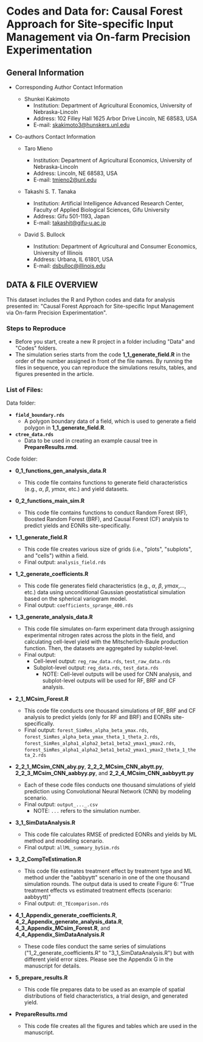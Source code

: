 # **Codes and Data for: Causal Forest Approach for Site-specific Input Management via On-farm Precision Experimentation**

## General Information
+ Corresponding Author Contact Information
	* Shunkei Kakimoto
		- Institution: Department of Agricultural Economics, University of Nebraska-Lincoln
		- Address: 102 Filley Hall 1625 Arbor Drive Lincoln, NE 68583, USA 
		- E-mail: skakimoto3@hunskers.unl.edu

+ Co-authors Contact Information
	* Taro Mieno
		- Institution: Department of Agricultural Economics, University of Nebraska-Lincoln
		- Address: Lincoln, NE 68583, USA
		- E-mail: tmieno2@unl.edu
	
	* Takashi S. T. Tanaka
		- Institution: Artificial Intelligence Advanced Research Center, Faculty of Applied Biological Sciences, Gifu University
		- Address: Gifu 501-1193, Japan
		- E-mail: takashit@gifu-u.ac.jp
	
	* David S. Bullock
		- Institution: Department of Agricultural and Consumer Economics, University of Illinois
		- Address: Urbana, IL 61801, USA
		- E-mail: dsbulloc@illinois.edu


## DATA & FILE OVERVIEW

This dataset includes the R and Python codes and data for analysis presented in: "Causal Forest Approach for Site-specific Input Management via On-farm Precision Experimentation". 

### Steps to Reproduce
+ Before you start, create a new R project in a folder including "Data" and "Codes" folders. 
+ The simulation series starts from the code **1\_1\_generate_field.R** in the order of the number assigned in front of the file names. By running the files in sequence, you can reproduce the simulations results, tables, and figures presented in the article.

### List of Files:
Data folder:
+ **`field_boundary.rds`**
	* A polygon boundary data of a field, which is used to generate a field polygon in **1\_1\_generate\_field.R**. 
+ **`ctree_data.rds`**
	* Data to be used in creating an example causal tree in **PrepareResults.rmd**.

Code folder:
+ **0\_1\_functions\_gen\_analysis\_data.R**
	* This code file contains functions to generate field characteristics (e.g., *α*, *β*, *ymax*, etc.) and yield datasets.

+ **0\_2\_functions\_main\_sim.R**
	* This code file contains functions to conduct Random Forest (RF), Boosted Random Forest (BRF), and Causal Forest (CF) analysis to predict yields and EONRs site-specifically.

+ **1\_1\_generate_field.R**
	* This code file creates various size of grids (i.e., "plots", "subplots", and "cells") within a field.
	* Final output: `analysis_field.rds`

+ **1\_2\_generate\_coefficients.R**
	* This code file generates field characteristics (e.g., *α*, *β*, *ymax*,..., etc.) data using unconditional Gaussian geostatistical simulation based on the spherical variogram model.
	* Final output: `coefficients_sprange_400.rds`

+ **1\_3\_generate\_analysis\_data.R**
	* This code file simulates on-farm experiment data through assigning experimental nitrogen rates across the plots in the field, and calculating cell-level yield with the Mitscherlich-Baule production function. Then, the datasets are aggregated by subplot-level. 
	* Final output: 
		- Cell-level output: `reg_raw_data.rds`, `test_raw_data.rds`
		- Subplot-level output: `reg_data.rds`, `test_data.rds`
			+ NOTE: Cell-level outputs will be used for CNN analysis, and subplot-level outputs will be used for RF, BRF and CF analysis. 

+ **2\_1\_MCsim\_Forest.R**
	* This code file conducts one thousand simulations of RF, BRF and CF analysis to predict yields (only for RF and BRF) and EONRs site-specifically. 
	* Final output: `forest_SimRes_alpha_beta_ymax.rds`, `forest_SimRes_alpha_beta_ymax_theta_1_theta_2.rds`, `forest_SimRes_alpha1_alpha2_beta1_beta2_ymax1_ymax2.rds`, `forest_SimRes_alpha1_alpha2_beta1_beta2_ymax1_ymax2_theta_1_theta_2.rds`

+ **2\_2\_1\_MCsim\_CNN\_aby.py**, **2\_2\_2\_MCsim\_CNN\_abytt.py**, **2\_2\_3\_MCsim\_CNN\_aabbyy.py**, and **2\_2\_4\_MCsim\_CNN\_aabbyytt.py**
	* Each of these code files conducts one thousand simulations of yield prediction using Convolutional Neural Network (CNN) by modeling scenario. 
	* Final output: `output_..._.csv` 
		- NOTE: `...` refers to the simulation number. 

+ **3\_1\_SimDataAnalysis.R**
	* This code file calculates RMSE of predicted EONRs and yields by ML method and modeling scenario. 
	* Final output: `allML_summary_bySim.rds`

+ **3\_2\_CompTeEstimation.R**
	* This code file estimates treatment effect by treatment type and ML method under the "aabbyytt" scenario in one of the one thousand simulation rounds. The output data is used to create Figure 6: "True treatment effects vs estimated treatment effects (scenario: aabbyytt)"
	* Final output: `dt_TEcomparison.rds`

+ **4\_1\_Appendix\_generate\_coefficients.R**, **4\_2\_Appendix\_generate\_analysis\_data.R**, **4\_3\_Appendix\_MCsim\_Forest.R**, and **4\_4\_Appendix\_SimDataAnalysis.R**
	* These code files conduct the same series of simulations ("1\_2\_generate\_coefficients.R" to "3\_1\_SimDataAnalysis.R") but with different yield error sizes. Please see the Appendix G in the manuscript for details.

+ **5\_prepare\_results.R**
	* This code file prepares data to be used as an example of spatial distributions of field characteristics, a trial design, and generated yield. 

+ **PrepareResults.rmd**
	* This code file creates all the figures and tables which are used in the manuscript. 
